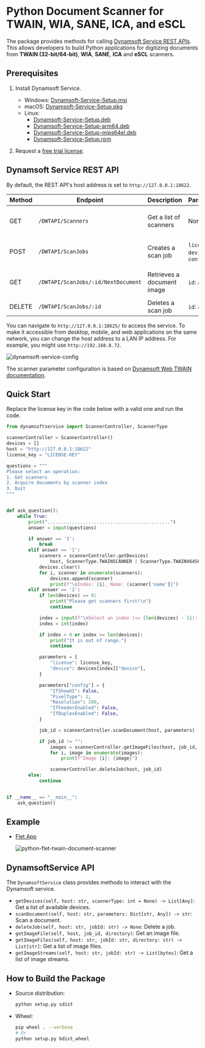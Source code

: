 # Python Document Scanner for TWAIN, WIA, SANE, ICA, and eSCL
The package provides methods for calling [Dynamsoft Service REST APIs](https://www.dynamsoft.com/blog/announcement/dynamsoft-service-restful-api/). This allows developers to build Python applications for digitizing documents from **TWAIN (32-bit/64-bit)**, **WIA**, **SANE**, **ICA** and **eSCL** scanners.

## Prerequisites
1. Install Dynamsoft Service.
    - Windows: [Dynamsoft-Service-Setup.msi](https://demo.dynamsoft.com/DWT/DWTResources/dist/DynamsoftServiceSetup.msi)
    - macOS: [Dynamsoft-Service-Setup.pkg](https://demo.dynamsoft.com/DWT/DWTResources/dist/DynamsoftServiceSetup.pkg)
    - Linux: 
        - [Dynamsoft-Service-Setup.deb](https://demo.dynamsoft.com/DWT/DWTResources/dist/DynamsoftServiceSetup.deb)
        - [Dynamsoft-Service-Setup-arm64.deb](https://demo.dynamsoft.com/DWT/DWTResources/dist/DynamsoftServiceSetup-arm64.deb)
        - [Dynamsoft-Service-Setup-mips64el.deb](https://demo.dynamsoft.com/DWT/DWTResources/dist/DynamsoftServiceSetup-mips64el.deb)
        - [Dynamsoft-Service-Setup.rpm](https://demo.dynamsoft.com/DWT/DWTResources/dist/DynamsoftServiceSetup.rpm)
        
2. Request a [free trial license](https://www.dynamsoft.com/customer/license/trialLicense/?product=dcv&package=cross-platform).

## Dynamsoft Service REST API
By default, the REST API's host address is set to `http://127.0.0.1:18622`. 

| Method | Endpoint        | Description                   | Parameters                         | Response                      |
|--------|-----------------|-------------------------------|------------------------------------|-------------------------------|
| GET    | `/DWTAPI/Scanners`    | Get a list of scanners  | None                               | `200 OK` with scanner list       |
| POST   | `/DWTAPI/ScanJobs`    | Creates a scan job      | `license`, `device`, `config`      | `201 Created` with job ID    |
| GET    | `/DWTAPI/ScanJobs/:id/NextDocument`| Retrieves a document image     | `id`: Job ID   | `200 OK` with image stream    |
| DELETE | `/DWTAPI/ScanJobs/:id`| Deletes a scan job       | `id`: Job ID                      | `200 OK`              |

You can navigate to `http://127.0.0.1:18625/` to access the service. To make it accessible from desktop, mobile, and web applications on the same network, you can change the host address to a LAN IP address. For example, you might use `http://192.168.8.72`.

![dynamsoft-service-config](https://github.com/yushulx/dynamsoft-service-REST-API/assets/2202306/e2b1292e-dfbd-4821-bf41-70e2847dd51e)

The scanner parameter configuration is based on [Dynamsoft Web TWAIN documentation](https://www.dynamsoft.com/web-twain/docs/info/api/Interfaces.html#DeviceConfiguration). 

## Quick Start
Replace the license key in the code below with a valid one and run the code.

```python
from dynamsoftservice import ScannerController, ScannerType

scannerController = ScannerController()
devices = []
host = "http://127.0.0.1:18622"
license_key = "LICENSE-KEY"

questions = """
Please select an operation:
1. Get scanners
2. Acquire documents by scanner index
3. Quit
"""


def ask_question():
    while True:
        print(".............................................")
        answer = input(questions)

        if answer == '3':
            break
        elif answer == '1':
            scanners = scannerController.getDevices(
                host, ScannerType.TWAINSCANNER | ScannerType.TWAINX64SCANNER)
            devices.clear()
            for i, scanner in enumerate(scanners):
                devices.append(scanner)
                print(f"\nIndex: {i}, Name: {scanner['name']}")
        elif answer == '2':
            if len(devices) == 0:
                print("Please get scanners first!\n")
                continue

            index = input(f"\nSelect an index (<= {len(devices) - 1}): ")
            index = int(index)  

            if index < 0 or index >= len(devices):
                print("It is out of range.")
                continue

            parameters = {
                "license": license_key,
                "device": devices[index]["device"],
            }

            parameters["config"] = {
                "IfShowUI": False,
                "PixelType": 2,
                "Resolution": 200,
                "IfFeederEnabled": False,
                "IfDuplexEnabled": False,
            }

            job_id = scannerController.scanDocument(host, parameters)

            if job_id != "":
                images = scannerController.getImageFiles(host, job_id, "./")
                for i, image in enumerate(images):
                    print(f"Image {i}: {image}")

                scannerController.deleteJob(host, job_id)
        else:
            continue


if __name__ == "__main__":
    ask_question()
```

## Example
- [Flet App](https://github.com/yushulx/twain-wia-sane-scanner/tree/main/example)

    ![python-flet-twain-document-scanner](https://github.com/yushulx/twain-wia-sane-scanner/assets/2202306/219d2adc-b03c-4da7-8393-10f49cdbc54d)

## DynamsoftService API
The `DynamsoftService` class provides methods to interact with the Dynamsoft service.

- `getDevices(self, host: str, scannerType: int = None) -> List[Any]`: Get a list of available devices.
- `scanDocument(self, host: str, parameters: Dict[str, Any]) -> str`: Scan a document.
- `deleteJob(self, host: str, jobId: str) -> None`: Delete a job.
- `getImageFile(self, host, job_id, directory)`: Get an image file.
- `getImageFiles(self, host: str, jobId: str, directory: str) -> List[str]`: Get a list of image files.
- `getImageStreams(self, host: str, jobId: str) -> List[bytes]`: Get a list of image streams.

## How to Build the Package
- Source distribution:
    
    ```bash
    python setup.py sdist
    ```

- Wheel:
    
    ```bash
    pip wheel . --verbose
    # Or
    python setup.py bdist_wheel
    ```


